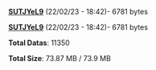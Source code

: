[**SUTJYeL9**](/data/SUTJYeL9.txt) (22/02/23 - 18:42)- 6781 bytes

[**SUTJYeL9**](/data/SUTJYeL9.txt) (22/02/23 - 18:42)- 6781 bytes

**Total Datas**: 11350

**Total Size**: 73.87 MB / 73.9 MB